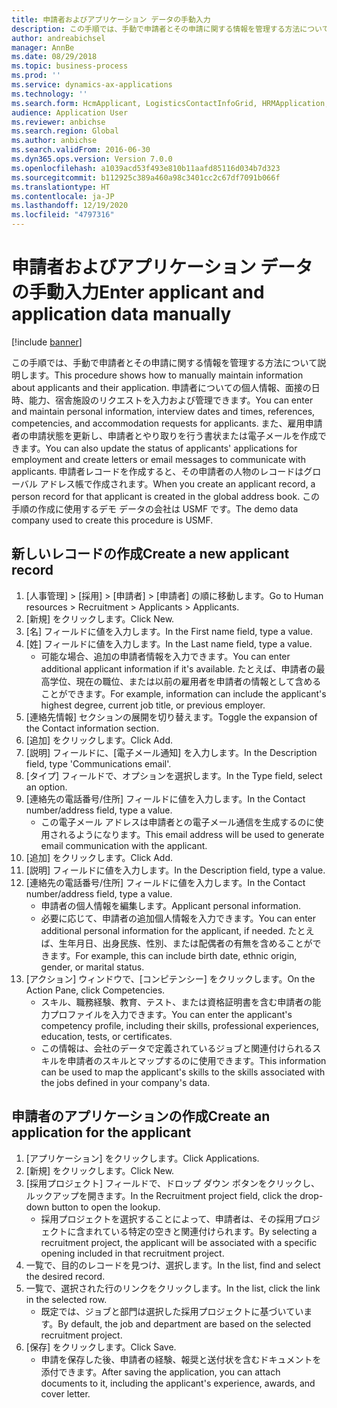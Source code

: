 ```yaml
---
title: 申請者およびアプリケーション データの手動入力
description: この手順では、手動で申請者とその申請に関する情報を管理する方法について説明します。
author: andreabichsel
manager: AnnBe
ms.date: 08/29/2018
ms.topic: business-process
ms.prod: ''
ms.service: dynamics-ax-applications
ms.technology: ''
ms.search.form: HcmApplicant, LogisticsContactInfoGrid, HRMApplication,  DirPartyTable
audience: Application User
ms.reviewer: anbichse
ms.search.region: Global
ms.author: anbichse
ms.search.validFrom: 2016-06-30
ms.dyn365.ops.version: Version 7.0.0
ms.openlocfilehash: a1039acd53f493e810b11aafd85116d034b7d323
ms.sourcegitcommit: b112925c389a460a98c3401cc2c67df7091b066f
ms.translationtype: HT
ms.contentlocale: ja-JP
ms.lasthandoff: 12/19/2020
ms.locfileid: "4797316"
---
```

# <a name="enter-applicant-and-application-data-manually"></a><span data-ttu-id="a6e33-103">申請者およびアプリケーション データの手動入力</span><span class="sxs-lookup"><span data-stu-id="a6e33-103">Enter applicant and application data manually</span></span>

[!include [banner](../../includes/banner.md)]

<span data-ttu-id="a6e33-104">この手順では、手動で申請者とその申請に関する情報を管理する方法について説明します。</span><span class="sxs-lookup"><span data-stu-id="a6e33-104">This procedure shows how to manually maintain information about applicants and their application.</span></span>   <span data-ttu-id="a6e33-105">申請者についての個人情報、面接の日時、能力、宿舎施設のリクエストを入力および管理できます。</span><span class="sxs-lookup"><span data-stu-id="a6e33-105">You can enter and maintain personal information, interview dates and times, references, competencies, and accommodation requests for applicants.</span></span> <span data-ttu-id="a6e33-106">また、雇用申請者の申請状態を更新し、申請者とやり取りを行う書状または電子メールを作成できます。</span><span class="sxs-lookup"><span data-stu-id="a6e33-106">You can also update the status of applicants' applications for employment and create letters or email messages to communicate with applicants.</span></span> <span data-ttu-id="a6e33-107">申請者レコードを作成すると、その申請者の人物のレコードはグローバル アドレス帳で作成されます。</span><span class="sxs-lookup"><span data-stu-id="a6e33-107">When you create an applicant record, a person record for that applicant is created in the global address book.</span></span>       <span data-ttu-id="a6e33-108">この手順の作成に使用するデモ データの会社は USMF です。</span><span class="sxs-lookup"><span data-stu-id="a6e33-108">The demo data company used to create this procedure is USMF.</span></span>


## <a name="create-a-new-applicant-record"></a><span data-ttu-id="a6e33-109">新しいレコードの作成</span><span class="sxs-lookup"><span data-stu-id="a6e33-109">Create a new applicant record</span></span>
1. <span data-ttu-id="a6e33-110">[人事管理] > [採用] > [申請者] > [申請者] の順に移動します。</span><span class="sxs-lookup"><span data-stu-id="a6e33-110">Go to Human resources > Recruitment > Applicants > Applicants.</span></span>
2. <span data-ttu-id="a6e33-111">[新規] をクリックします。</span><span class="sxs-lookup"><span data-stu-id="a6e33-111">Click New.</span></span>
3. <span data-ttu-id="a6e33-112">[名] フィールドに値を入力します。</span><span class="sxs-lookup"><span data-stu-id="a6e33-112">In the First name field, type a value.</span></span>
4. <span data-ttu-id="a6e33-113">[姓] フィールドに値を入力します。</span><span class="sxs-lookup"><span data-stu-id="a6e33-113">In the Last name field, type a value.</span></span>
    * <span data-ttu-id="a6e33-114">可能な場合、追加の申請者情報を入力できます。</span><span class="sxs-lookup"><span data-stu-id="a6e33-114">You can enter additional applicant information if it's available.</span></span> <span data-ttu-id="a6e33-115">たとえば、申請者の最高学位、現在の職位、または以前の雇用者を申請者の情報として含めることができます。</span><span class="sxs-lookup"><span data-stu-id="a6e33-115">For example, information can include the applicant's highest degree, current job title, or previous employer.</span></span>  
5. <span data-ttu-id="a6e33-116">[連絡先情報] セクションの展開を切り替えます。</span><span class="sxs-lookup"><span data-stu-id="a6e33-116">Toggle the expansion of the Contact information section.</span></span>
6. <span data-ttu-id="a6e33-117">[追加] をクリックします。</span><span class="sxs-lookup"><span data-stu-id="a6e33-117">Click Add.</span></span>
7. <span data-ttu-id="a6e33-118">[説明] フィールドに、[電子メール通知] を入力します。</span><span class="sxs-lookup"><span data-stu-id="a6e33-118">In the Description field, type 'Communications email'.</span></span>
8. <span data-ttu-id="a6e33-119">[タイプ] フィールドで、オプションを選択します。</span><span class="sxs-lookup"><span data-stu-id="a6e33-119">In the Type field, select an option.</span></span>
9. <span data-ttu-id="a6e33-120">[連絡先の電話番号/住所] フィールドに値を入力します。</span><span class="sxs-lookup"><span data-stu-id="a6e33-120">In the Contact number/address field, type a value.</span></span>
    * <span data-ttu-id="a6e33-121">この電子メール アドレスは申請者との電子メール通信を生成するのに使用されるようになります。</span><span class="sxs-lookup"><span data-stu-id="a6e33-121">This email address will be used to generate email communication with the applicant.</span></span>  
10. <span data-ttu-id="a6e33-122">[追加] をクリックします。</span><span class="sxs-lookup"><span data-stu-id="a6e33-122">Click Add.</span></span>
11. <span data-ttu-id="a6e33-123">[説明] フィールドに値を入力します。</span><span class="sxs-lookup"><span data-stu-id="a6e33-123">In the Description field, type a value.</span></span>
12. <span data-ttu-id="a6e33-124">[連絡先の電話番号/住所] フィールドに値を入力します。</span><span class="sxs-lookup"><span data-stu-id="a6e33-124">In the Contact number/address field, type a value.</span></span>
    * <span data-ttu-id="a6e33-125">申請者の個人情報を編集します。</span><span class="sxs-lookup"><span data-stu-id="a6e33-125">Applicant personal information.</span></span>  
    * <span data-ttu-id="a6e33-126">必要に応じて、申請者の追加個人情報を入力できます。</span><span class="sxs-lookup"><span data-stu-id="a6e33-126">You can enter additional personal information for the applicant, if needed.</span></span> <span data-ttu-id="a6e33-127">たとえば、生年月日、出身民族、性別、または配偶者の有無を含めることができます。</span><span class="sxs-lookup"><span data-stu-id="a6e33-127">For example, this can include birth date, ethnic origin, gender, or marital status.</span></span>  
13. <span data-ttu-id="a6e33-128">[アクション] ウィンドウで、[コンピテンシー] をクリックします。</span><span class="sxs-lookup"><span data-stu-id="a6e33-128">On the Action Pane, click Competencies.</span></span>
    * <span data-ttu-id="a6e33-129">スキル、職務経験、教育、テスト、または資格証明書を含む申請者の能力プロファイルを入力できます。</span><span class="sxs-lookup"><span data-stu-id="a6e33-129">You can enter the applicant's competency profile, including their skills, professional experiences, education, tests, or certificates.</span></span>  
    * <span data-ttu-id="a6e33-130">この情報は、会社のデータで定義されているジョブと関連付けられるスキルを申請者のスキルとマップするのに使用できます。</span><span class="sxs-lookup"><span data-stu-id="a6e33-130">This information can be used to map the applicant's skills to the skills associated with the jobs defined in your company's data.</span></span>   

## <a name="create-an-application-for-the-applicant"></a><span data-ttu-id="a6e33-131">申請者のアプリケーションの作成</span><span class="sxs-lookup"><span data-stu-id="a6e33-131">Create an application for the applicant</span></span>
1. <span data-ttu-id="a6e33-132">[アプリケーション] をクリックします。</span><span class="sxs-lookup"><span data-stu-id="a6e33-132">Click Applications.</span></span>
2. <span data-ttu-id="a6e33-133">[新規] をクリックします。</span><span class="sxs-lookup"><span data-stu-id="a6e33-133">Click New.</span></span>
3. <span data-ttu-id="a6e33-134">[採用プロジェクト] フィールドで、ドロップ ダウン ボタンをクリックし、ルックアップを開きます。</span><span class="sxs-lookup"><span data-stu-id="a6e33-134">In the Recruitment project field, click the drop-down button to open the lookup.</span></span>
    * <span data-ttu-id="a6e33-135">採用プロジェクトを選択することによって、申請者は、その採用プロジェクトに含まれている特定の空きと関連付けられます。</span><span class="sxs-lookup"><span data-stu-id="a6e33-135">By selecting a recruitment project, the applicant will be associated with a specific opening included in that recruitment project.</span></span>  
4. <span data-ttu-id="a6e33-136">一覧で、目的のレコードを見つけ、選択します。</span><span class="sxs-lookup"><span data-stu-id="a6e33-136">In the list, find and select the desired record.</span></span>
5. <span data-ttu-id="a6e33-137">一覧で、選択された行のリンクをクリックします。</span><span class="sxs-lookup"><span data-stu-id="a6e33-137">In the list, click the link in the selected row.</span></span>
    * <span data-ttu-id="a6e33-138">既定では、ジョブと部門は選択した採用プロジェクトに基づいています。</span><span class="sxs-lookup"><span data-stu-id="a6e33-138">By default, the job and department are based on the selected recruitment project.</span></span>  
6. <span data-ttu-id="a6e33-139">[保存] をクリックします。</span><span class="sxs-lookup"><span data-stu-id="a6e33-139">Click Save.</span></span>
    * <span data-ttu-id="a6e33-140">申請を保存した後、申請者の経験、報奨と送付状を含むドキュメントを添付できます。</span><span class="sxs-lookup"><span data-stu-id="a6e33-140">After saving the application, you can attach documents to it, including the applicant's experience, awards, and cover letter.</span></span>  

